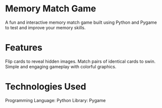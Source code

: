 # Memory Match Game
A fun and interactive memory match game built using Python and Pygame to test and improve your memory skills.

# Features
Flip cards to reveal hidden images.
Match pairs of identical cards to swin.
Simple and engaging gameplay with colorful graphics.

# Technologies Used
Programming Language: Python
Library: Pygame
